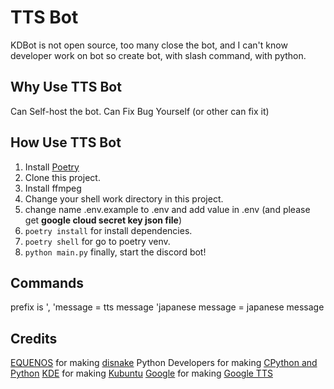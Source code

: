 # TTS Bot

KDBot is not open source, too many close the bot, and I can't know developer work on bot so create bot,
with slash command,
with python.

## Why Use TTS Bot

Can Self-host the bot.
Can Fix Bug Yourself (or other can fix it)

## How Use TTS Bot

1. Install [Poetry](https://github.com/python-poetry/poetry)
2. Clone this project.
3. Install ffmpeg
4. Change your shell work directory in this project.
5. change name .env.example to .env and add value in .env (and please get **google cloud secret key json file**)
6. ```poetry install``` for install dependencies.
7. ```poetry shell``` for go to poetry venv.
8. ```python main.py``` finally, start the discord bot!

## Commands

prefix is ',
'message = tts message
'japanese message = japanese message

## Credits

[EQUENOS](https://github.com/EQUENOS) for making [disnake](https://github.com/DisnakeDev/disnake)
Python Developers for making [CPython and Python]("https://github.com/python/cpython")
[KDE]("https://kde.org/") for making [Kubuntu](https://kubuntu.org/)
[Google]("https://www.google.com/") for making [Google TTS]("https://cloud.google.com/text-to-speech/docs/voices")